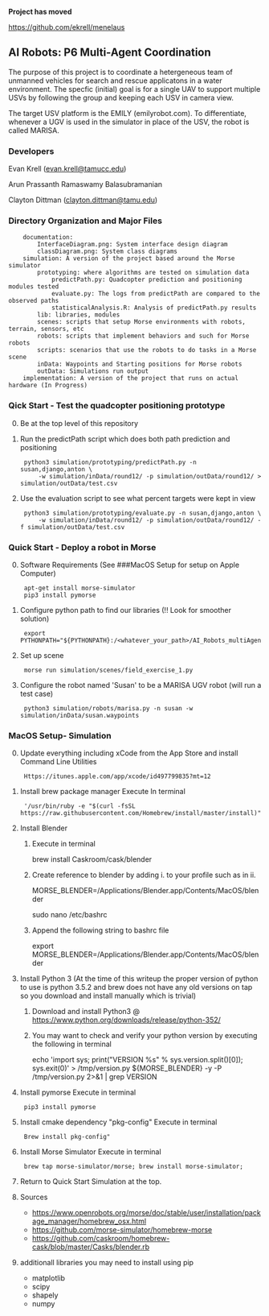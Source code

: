 **Project has moved**

https://github.com/ekrell/menelaus

## AI Robots: P6 Multi-Agent Coordination

The purpose of this project is to coordinate a hetergeneous team of unmanned vehicles for
search and rescue applicatons in a water environment. The specfic (initial) goal is for a
single UAV to support multiple USVs by following the group and keeping each USV in camera view.

The target USV platform is the EMILY (emilyrobot.com). To differentiate, whenever a UGV is used
in the simulator in place of the USV, the robot is called MARISA.

### Developers

Evan Krell (evan.krell@tamucc.edu)

Arun Prassanth Ramaswamy Balasubramanian

Clayton Dittman	(clayton.dittman@tamu.edu)


### Directory Organization and Major Files
		documentation:
			InterfaceDiagram.png: System interface design diagram
			classDiagram.png: System class diagrams
		simulation: A version of the project based around the Morse simulator
			prototyping: where algorithms are tested on simulation data
				predictPath.py: Quadcopter prediction and positioning modules tested
				evaluate.py: The logs from predictPath are compared to the observed paths 
				statisticalAnalysis.R: Analysis of predictPath.py results
			lib: libraries, modules
			scenes: scripts that setup Morse environments with robots, terrain, sensors, etc
			robots: scripts that implement behaviors and such for Morse robots
			scripts: scenarios that use the robots to do tasks in a Morse scene
			inData: Waypoints and Starting positions for Morse robots
			outData: Simulations run output
		implementation: A version of the project that runs on actual hardware (In Progress)

### Qick Start - Test the quadcopter positioning prototype

0. Be at the top level of this repository

1. Run the predictPath script which does both path prediction and positioning

		python3 simulation/prototyping/predictPath.py -n susan,django,anton \
			-w simulation/inData/round12/ -p simulation/outData/round12/ > simulation/outData/test.csv

2. Use the evaluation script to see what percent targets were kept in view

		python3 simulation/prototyping/evaluate.py -n susan,django,anton \
			-w simulation/inData/round12/ -p simulation/outData/round12/ -f simulation/outData/test.csv

### Quick Start - Deploy a robot in Morse

0. Software Requirements (See ###MacOS Setup for setup on Apple Computer)

		apt-get install morse-simulator
		pip3 install pymorse


1. Configure python path to find our libraries (!! Look for smoother solution)

		export PYTHONPATH="${PYTHONPATH}:/<whatever_your_path>/AI_Robots_multiAgent/simulation/lib"


2. Set up scene

		morse run simulation/scenes/field_exercise_1.py

3. Configure the robot named 'Susan' to be a MARISA UGV robot (will run a test case)

		python3 simulation/robots/marisa.py -n susan -w simulation/inData/susan.waypoints




### MacOS Setup- Simulation

0. Update everything including xCode from the App Store and install Command Line Utilities
		
		Https://itunes.apple.com/app/xcode/id497799835?mt=12

1. Install brew package manager
	Execute In terminal	
	
		'/usr/bin/ruby -e "$(curl -fsSL https://raw.githubusercontent.com/Homebrew/install/master/install)"'

3. Install Blender
	1. Execute in terminal
		
		brew install Caskroom/cask/blender
		
	2.  Create reference to blender by adding i. to your profile such as in ii.
		
		MORSE_BLENDER=/Applications/Blender.app/Contents/MacOS/blender
			
		sudo nano /etc/bashrc

	3.  Append the following string to bashrc file 
	
		export MORSE_BLENDER=/Applications/Blender.app/Contents/MacOS/blender

4. Install Python 3  (At the time of this writeup the proper version of python to use is python 3.5.2 and brew does not have any old versions on tap so you download and install manually which is trivial)
	1. Download and install Python3 @ https://www.python.org/downloads/release/python-352/
	2. You may want to check and verify your python version by executing the following in terminal
		
		echo 'import sys; print("VERSION %s" % sys.version.split()[0]); sys.exit(0)' > /tmp/version.py ${MORSE_BLENDER} -y -P /tmp/version.py 2>&1 | grep VERSION

5. Install pymorse
	Execute in terminal
		
		pip3 install pymorse

6. Install cmake dependency "pkg-config"
	 Execute in terminal		
		
		Brew install pkg-config"
	
7. Install Morse Simulator
	 Execute in terminal
	
		brew tap morse-simulator/morse; brew install morse-simulator;
		
8. Return to Quick Start Simulation at the top.  

9. Sources
	- https://www.openrobots.org/morse/doc/stable/user/installation/package_manager/homebrew_osx.html
	- https://github.com/morse-simulator/homebrew-morse
	- https://github.com/caskroom/homebrew-cask/blob/master/Casks/blender.rb


10. additionall libraries you may need to install using pip
	- matplotlib
	- scipy
	- shapely
	- numpy

